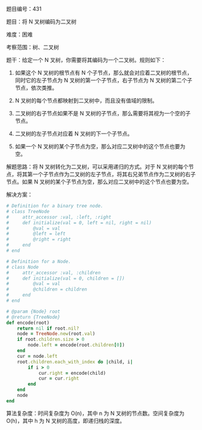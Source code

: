 题目编号：431

题目：将 N 叉树编码为二叉树

难度：困难

考察范围：树、二叉树

题干：给定一个 N 叉树，你需要将其编码为一个二叉树。规则如下：

1. 如果这个 N 叉树的根节点有 N 个子节点，那么就会对应着二叉树的根节点，同时它的左子节点为 N 叉树的第一个子节点，右子节点为 N 叉树的第二个子节点，依次类推。

2. N 叉树的每个节点都映射到二叉树中，而且没有值域的限制。

3. 二叉树的右子节点如果不是 N 叉树的子节点，那么需要将其视为一个空的子节点。

4. 二叉树的左子节点对应着 N 叉树的下一个子节点。

5. 如果一个 N 叉树的某个子节点为空，那么对应二叉树中的这个节点也要为空。

解题思路：将 N 叉树转化为二叉树，可以采用递归的方式。对于 N 叉树的每个节点，将其第一个子节点作为二叉树的左子节点，将其右兄弟节点作为二叉树的右子节点。如果 N 叉树的某个子节点为空，那么对应二叉树中的这个节点也要为空。

解决方案：

```ruby
# Definition for a binary tree node.
# class TreeNode
#     attr_accessor :val, :left, :right
#     def initialize(val = 0, left = nil, right = nil)
#         @val = val
#         @left = left
#         @right = right
#     end
# end

# Definition for a Node.
# class Node
#     attr_accessor :val, :children
#     def initialize(val = 0, children = [])
#         @val = val
#         @children = children
#     end
# end

# @param {Node} root
# @return {TreeNode}
def encode(root)
    return nil if root.nil?
    node = TreeNode.new(root.val)
    if root.children.size > 0
        node.left = encode(root.children[0])
    end
    cur = node.left
    root.children.each_with_index do |child, i|
        if i > 0
            cur.right = encode(child)
            cur = cur.right
        end
    end
    node
end
```

算法复杂度：时间复杂度为 O(n)，其中 n 为 N 叉树的节点数。空间复杂度为 O(h)，其中 h 为 N 叉树的高度，即递归栈的深度。